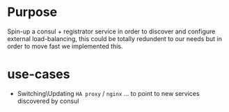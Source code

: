 Purpose
=======
Spin-up a consul + registrator service in order to discover and configure external load-balancing, this could be totally redundent to our needs but in order to move fast we implemented this.

use-cases
=========

* Switching\Updating `HA proxy` / `nginx` ... to point to new services discovered by consul
